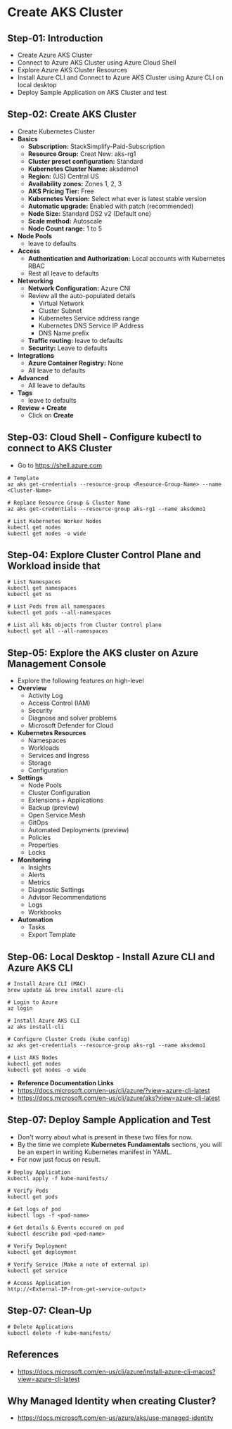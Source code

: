 # Create AKS Cluster

## Step-01: Introduction
- Create Azure AKS Cluster
- Connect to Azure AKS Cluster using Azure Cloud Shell
- Explore Azure AKS Cluster Resources
- Install Azure CLI and Connect to Azure AKS Cluster using Azure CLI on local desktop
- Deploy Sample Application on AKS Cluster and test


## Step-02: Create AKS Cluster
- Create Kubernetes Cluster
- **Basics**
  - **Subscription:** StackSimplify-Paid-Subscription
  - **Resource Group:** Creat New: aks-rg1
  - **Cluster preset configuration:** Standard
  - **Kubernetes Cluster Name:** aksdemo1
  - **Region:** (US) Central US
  - **Availability zones:** Zones 1, 2, 3
  - **AKS Pricing Tier:** Free
  - **Kubernetes Version:** Select what ever is latest stable version
  - **Automatic upgrade:** Enabled with patch (recommended)
  - **Node Size:** Standard DS2 v2 (Default one)
  - **Scale method:** Autoscale
  - **Node Count range:** 1 to 5
- **Node Pools**
  - leave to defaults
- **Access**
  - **Authentication and Authorization:** 	Local accounts with Kubernetes RBAC
  - Rest all leave to defaults
- **Networking**
  - **Network Configuration:** Azure CNI
  - Review all the auto-populated details 
    - Virtual Network
    - Cluster Subnet
    - Kubernetes Service address range
    - Kubernetes DNS Service IP Address
    - DNS Name prefix
  - **Traffic routing:** leave to defaults
  - **Security:** Leave to defaults
- **Integrations**
  - **Azure Container Registry:** None
  - All leave to defaults
- **Advanced**
  -  All leave to defaults
- **Tags**
  - leave to defaults
- **Review + Create**
  - Click on **Create**


## Step-03: Cloud Shell - Configure kubectl to connect to AKS Cluster
- Go to https://shell.azure.com
```t
# Template
az aks get-credentials --resource-group <Resource-Group-Name> --name <Cluster-Name>

# Replace Resource Group & Cluster Name
az aks get-credentials --resource-group aks-rg1 --name aksdemo1

# List Kubernetes Worker Nodes
kubectl get nodes 
kubectl get nodes -o wide
```

## Step-04: Explore Cluster Control Plane and Workload inside that
```t
# List Namespaces
kubectl get namespaces
kubectl get ns

# List Pods from all namespaces
kubectl get pods --all-namespaces

# List all k8s objects from Cluster Control plane
kubectl get all --all-namespaces
```

## Step-05: Explore the AKS cluster on Azure Management Console
- Explore the following features on high-level
- **Overview**
  - Activity Log
  - Access Control (IAM)
  - Security
  - Diagnose and solver problems
  - Microsoft Defender for Cloud
- **Kubernetes Resources**  
  - Namespaces
  - Workloads
  - Services and Ingress
  - Storage
  - Configuration
- **Settings**
  - Node Pools
  - Cluster Configuration
  - Extensions + Applications
  - Backup (preview)
  - Open Service Mesh
  - GitOps
  - Automated Deployments (preview)
  - Policies
  - Properties
  - Locks
- **Monitoring**
  - Insights
  - Alerts
  - Metrics
  - Diagnostic Settings
  - Advisor Recommendations
  - Logs
  - Workbooks
- **Automation** 
  - Tasks
  - Export Template    



## Step-06: Local Desktop - Install Azure CLI and Azure AKS CLI
```t
# Install Azure CLI (MAC)
brew update && brew install azure-cli

# Login to Azure
az login

# Install Azure AKS CLI
az aks install-cli

# Configure Cluster Creds (kube config)
az aks get-credentials --resource-group aks-rg1 --name aksdemo1

# List AKS Nodes
kubectl get nodes 
kubectl get nodes -o wide
```
- **Reference Documentation Links**
- https://docs.microsoft.com/en-us/cli/azure/?view=azure-cli-latest
- https://docs.microsoft.com/en-us/cli/azure/aks?view=azure-cli-latest

## Step-07: Deploy Sample Application and Test
- Don't worry about what is present in these two files for now. 
- By the time we complete **Kubernetes Fundamentals** sections, you will be an expert in writing Kubernetes manifest in YAML.
- For now just focus on result. 
```t
# Deploy Application
kubectl apply -f kube-manifests/

# Verify Pods
kubectl get pods

# Get logs of pod
kubectl logs -f <pod-name>

# Get details & Events occured on pod
kubectl describe pod <pod-name>

# Verify Deployment
kubectl get deployment

# Verify Service (Make a note of external ip)
kubectl get service

# Access Application
http://<External-IP-from-get-service-output>
```

## Step-07: Clean-Up
```t
# Delete Applications
kubectl delete -f kube-manifests/
```

## References
- https://docs.microsoft.com/en-us/cli/azure/install-azure-cli-macos?view=azure-cli-latest

## Why Managed Identity when creating Cluster?
- https://docs.microsoft.com/en-us/azure/aks/use-managed-identity
